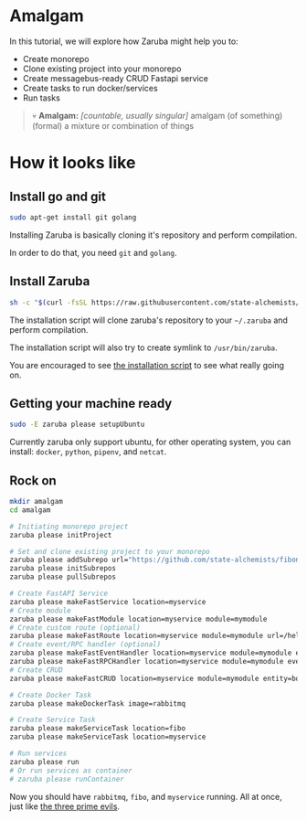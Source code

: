 # Amalgam

In this tutorial, we will explore how Zaruba might help you to:

* Create monorepo
* Clone existing project into your monorepo
* Create messagebus-ready CRUD Fastapi service
* Create tasks to run docker/services
* Run tasks

> 💀 __Amalgam:__ _​[countable, usually singular]_ amalgam (of something) (formal) a mixture or combination of things

# How it looks like

## Install go and git

```sh
sudo apt-get install git golang
```

Installing Zaruba is basically cloning it's repository and perform compilation. 

In order to do that, you need `git` and `golang`.

## Install Zaruba

```sh
sh -c "$(curl -fsSL https://raw.githubusercontent.com/state-alchemists/zaruba/master/install.sh)"
```

The installation script will clone zaruba's repository to your `~/.zaruba` and perform compilation. 

The installation script will also try to create symlink to `/usr/bin/zaruba`.

You are encouraged to see [the installation script](https://raw.githubusercontent.com/state-alchemists/zaruba/master/install.sh) to see what really going on.

## Getting your machine ready

```sh
sudo -E zaruba please setupUbuntu
```

Currently zaruba only support ubuntu, for other operating system, you can install: `docker`, `python`, `pipenv`, and `netcat`.

## Rock on

```sh
mkdir amalgam
cd amalgam

# Initiating monorepo project
zaruba please initProject

# Set and clone existing project to your monorepo
zaruba please addSubrepo url="https://github.com/state-alchemists/fibonacci-clock" prefix="fibo"
zaruba please initSubrepos
zaruba please pullSubrepos

# Create FastAPI Service
zaruba please makeFastService location=myservice
# Create module
zaruba please makeFastModule location=myservice module=mymodule
# Create custom route (optional)
zaruba please makeFastRoute location=myservice module=mymodule url=/hello
# Create event/RPC handler (optional)
zaruba please makeFastEventHandler location=myservice module=mymodule event=myEvent
zaruba please makeFastRPCHandler location=myservice module=mymodule event=myRPC
# Create CRUD
zaruba please makeFastCRUD location=myservice module=mymodule entity=book fields=title,author,synopsis

# Create Docker Task
zaruba please makeDockerTask image=rabbitmq

# Create Service Task
zaruba please makeServiceTask location=fibo
zaruba please makeServiceTask location=myservice

# Run services
zaruba please run
# Or run services as container
# zaruba please runContainer
```

Now you should have `rabbitmq`, `fibo`, and `myservice` running. All at once, just like [the three prime evils](https://diablo.fandom.com/wiki/Prime_Evil#The_Three_Brothers).